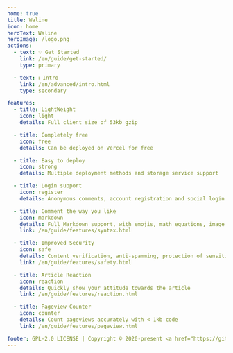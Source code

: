 ```yaml
---
home: true
title: Waline
icon: home
heroText: Waline
heroImage: /logo.png
actions:
  - text: 💡 Get Started
    link: /en/guide/get-started/
    type: primary

  - text: ℹ️ Intro
    link: /en/advanced/intro.html
    type: secondary

features:
  - title: LightWeight
    icon: light
    details: Full client size of 53kb gzip

  - title: Completely free
    icon: free
    details: Can be deployed on Vercel for free

  - title: Easy to deploy
    icon: strong
    details: Multiple deployment methods and storage service support

  - title: Login support
    icon: register
    details: Anonymous comments, account registration and social login are supported

  - title: Comment the way you like
    icon: markdown
    details: Full Markdown support, with emojis, math equations, image uploads, and HTML embedding support
    link: /en/guide/features/syntax.html

  - title: Improved Security
    icon: safe
    details: Content verification, anti-spamming, protection of sensitive data, and more
    link: /en/guide/features/safety.html

  - title: Article Reaction
    icon: reaction
    details: Quickly show your attitude towards the article
    link: /en/guide/features/reaction.html

  - title: Pageview Counter
    icon: counter
    details: Count pageviews accurately with < 1kb code
    link: /en/guide/features/pageview.html

footer: GPL-2.0 LICENSE | Copyright © 2020-present <a href="https://github.com/lizheming" rel="noopener noreferrer " target="_blank">lizheming</a> | Theme by <a href="https://theme-hope.vuejs.press/" rel="noopener noreferrer " target="_blank">VuePress Theme Hope</a>
---
```

